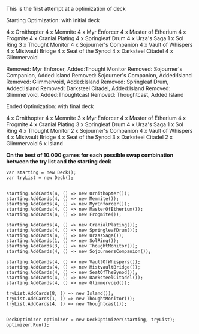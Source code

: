This is the first attempt at a optimization of deck

Starting Optimization: with initial deck

4       x Ornithopter
4       x Memnite
4       x Myr Enforcer
4       x Master of Etherium
4       x Frogmite
4       x Cranial Plating
4       x Springleaf Drum
4       x Urza's Saga
1       x Sol Ring
3       x Thought Monitor
4       x Sojourner's Companion
4       x Vault of Whispers
4       x Mistvault Bridge
4       x Seat of the Synod
4       x Darksteel Citadel
4       x Glimmervoid

Removed: Myr Enforcer, Added:Thought Monitor
Removed: Sojourner's Companion, Added:Island
Removed: Sojourner's Companion, Added:Island
Removed: Glimmervoid, Added:Island
Removed: Springleaf Drum, Added:Island
Removed: Darksteel Citadel, Added:Island
Removed: Glimmervoid, Added:Thoughtcast
Removed: Thoughtcast, Added:Island

Ended Optimization: with final deck

4       x Ornithopter
4       x Memnite
3       x Myr Enforcer
4       x Master of Etherium
4       x Frogmite
4       x Cranial Plating
3       x Springleaf Drum
4       x Urza's Saga
1       x Sol Ring
4       x Thought Monitor
2       x Sojourner's Companion
4       x Vault of Whispers
4       x Mistvault Bridge
4       x Seat of the Synod
3       x Darksteel Citadel
2       x Glimmervoid
6       x Island

**On the best of 10.000 games for each possible swap combination
between the try list and the starting deck**

```
var starting = new Deck();
var tryList = new Deck();


starting.AddCards(4, () => new Ornithopter());
starting.AddCards(4, () => new Memnite());
starting.AddCards(4, () => new MyrEnforcer());
starting.AddCards(4, () => new MasterOfEtherium());
starting.AddCards(4, () => new Frogmite());

starting.AddCards(4, () => new CranialPlating());
starting.AddCards(4, () => new SpringleafDrum());
starting.AddCards(4, () => new UrzasSaga());
starting.AddCards(1, () => new SolRing());
starting.AddCards(3, () => new ThoughtMonitor());
starting.AddCards(4, () => new SojournersCompanion());

starting.AddCards(4, () => new VaultOfWhispers());
starting.AddCards(4, () => new MistvaultBridge());
starting.AddCards(4, () => new SeatOfTheSynod());
starting.AddCards(4, () => new DarksteelCitadel());
starting.AddCards(4, () => new Glimmervoid());

tryList.AddCards(8, () => new Island());
tryList.AddCards(1, () => new ThoughtMonitor());
tryList.AddCards(4, () => new Thoughtcast());


DeckOptimizer optimizer = new DeckOptimizer(starting, tryList);
optimizer.Run();
```